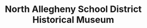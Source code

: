 ---
layout: repo
title: "North Allegheny School District Historical Museum"
id: 14634
permalink: repos/14634/
---